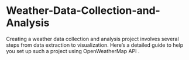 # Weather-Data-Collection-and-Analysis
Creating a weather data collection and analysis project involves several steps from data extraction to visualization. Here’s a detailed guide to help you set up such a project using OpenWeatherMap API .

